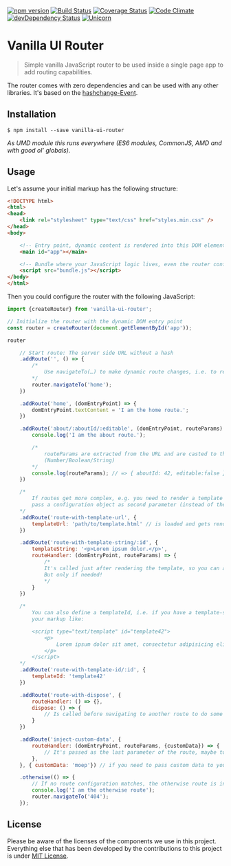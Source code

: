 [![npm version](https://badge.fury.io/js/vanilla-ui-router.svg)](http://badge.fury.io/js/vanilla-ui-router)
[![Build Status](https://travis-ci.org/micromata/vanilla-ui-router.svg?branch=master)](https://travis-ci.org/micromata/vanilla-ui-router)
[![Coverage Status](https://coveralls.io/repos/github/micromata/vanilla-ui-router/badge.svg?branch=master)](https://coveralls.io/github/micromata/vanilla-ui-router?branch=master)
[![Code Climate](https://codeclimate.com/github/micromata/vanilla-ui-router/badges/gpa.svg)](https://codeclimate.com/github/micromata/vanilla-ui-router)
[![devDependency Status](https://david-dm.org/micromata/vanilla-ui-router/dev-status.svg?theme=shields.io)](https://david-dm.org/micromata/vanilla-ui-router#info=devDependencies)
[![Unicorn](https://img.shields.io/badge/unicorn-approved-ff69b4.svg?style=flat)](https://www.youtube.com/watch?v=qRC4Vk6kisY)

# Vanilla UI Router

> Simple vanilla JavaScript router to be used inside a single page app to add routing capabilities.

The router comes with zero dependencies and can be used with any other libraries. It's based on the [hashchange-Event](https://developer.mozilla.org/docs/Web/API/WindowEventHandlers/onhashchange).

## Installation

```
$ npm install --save vanilla-ui-router
```
*As UMD module this runs everywhere (ES6 modules, CommonJS, AMD and with good ol’ globals).*

## Usage
Let's assume your initial markup has the following structure:

```html
<!DOCTYPE html>
<html>
<head>
	<link rel="stylesheet" type="text/css" href="styles.min.css" />
</head>
<body>

	<!-- Entry point, dynamic content is rendered into this DOM element -->
	<main id="app"></main>

	<!-- Bundle where your JavaScript logic lives, even the router configuration -->
	<script src="bundle.js"></script>
</body>
</html>
```

Then you could configure the router with the following JavaScript:

```javascript
import {createRouter} from 'vanilla-ui-router';

// Initialize the router with the dynamic DOM entry point
const router = createRouter(document.getElementById('app'));

router

	// Start route: The server side URL without a hash
	.addRoute('', () => {
		/*
			Use navigateTo(…) to make dynamic route changes, i.e. to redirect to another route
		*/
		router.navigateTo('home');
	})

	.addRoute('home', (domEntryPoint) => {
		domEntryPoint.textContent = 'I am the home route.';
	})

	.addRoute('about/:aboutId/:editable', (domEntryPoint, routeParams) => {
		console.log('I am the about route.');

		/*
			routeParams are extracted from the URL and are casted to the correct type
			(Number/Boolean/String)
		*/
		console.log(routeParams); // => { aboutId: 42, editable:false }
	})

	/*
		If routes get more complex, e.g. you need to render a template URL,
		pass a configuration object as second parameter (instead of the function)
	*/
	.addRoute('route-with-template-url', {
		templateUrl: 'path/to/template.html' // is loaded and gets rendered
	})

	.addRoute('route-with-template-string/:id', {
		templateString: '<p>Lorem ipsum dolor.</p>',
		routeHandler: (domEntryPoint, routeParams) => {
			/*
			It's called just after rendering the template, so you can add route-specific logic.
			But only if needed!
			*/
		}
	})

	/*
		You can also define a templateId, i.e. if you have a template-script inside
		your markup like:

		<script type="text/template" id="template42">
			<p>
				Lorem ipsum dolor sit amet, consectetur adipisicing elit. Dolor, tenetur?
			</p>
		</script>
	*/
	.addRoute('route-with-template-id/:id', {
		templateId: 'template42'
	})

	.addRoute('route-with-dispose', {
		routeHandler: () => {},
		dispose: () => {
			// Is called before navigating to another route to do some cleanup if needed.
		}
	})

	.addRoute('inject-custom-data', {
		routeHandler: (domEntryPoint, routeParams, {customData}) => {
			// It's passed as the last parameter of the route, maybe to pass a redux store.
		},
	}, { customData: 'moep'}) // if you need to pass custom data to your routes

	.otherwise(() => {
		// If no route configuration matches, the otherwise route is invoked.
		console.log('I am the otherwise route');
		router.navigateTo('404');
	});

```

## License

Please be aware of the licenses of the components we use in this project. Everything else that has been developed by the contributions to this project is under [MIT License](LICENSE).

